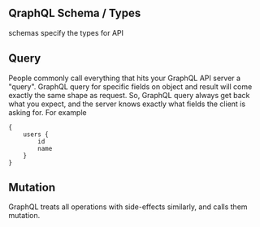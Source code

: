 ## QraphQL Schema / Types
schemas specify the types for API 


## Query
People commonly call everything that hits your GraphQL API server a "query".
GraphQL query for specific fields on object and result will come exactly the same shape as request. So, GraphQL query always get back what you expect, and the server knows exactly what fields the client is asking for.
For example
```
{
    users {
        id
        name
    }
}
```


## Mutation
GraphQL treats all operations with side-effects similarly, and calls them mutation.